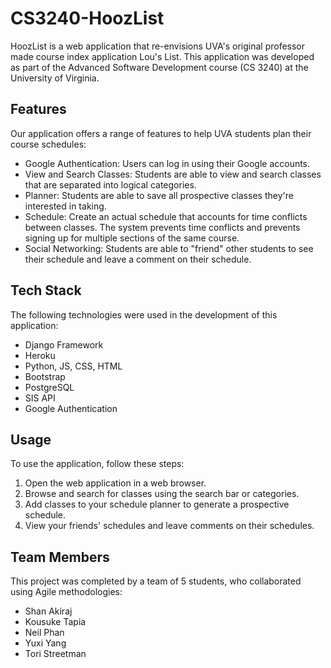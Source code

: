 # CS3240-HoozList
HoozList is a web application that re-envisions UVA's original professor made course index application Lou's List. This application was developed as part of the Advanced Software Development course (CS 3240) at the University of Virginia.

## Features
Our application offers a range of features to help UVA students plan their course schedules:
* Google Authentication: Users can log in using their Google accounts.
* View and Search Classes: Students are able to view and search classes that are separated into logical categories.
* Planner: Students are able to save all prospective classes they're interested in taking. 
* Schedule: Create an actual schedule that accounts for time conflicts between classes. The system prevents time conflicts and prevents signing up for multiple sections of the same course.
* Social Networking: Students are able to "friend" other students to see their schedule and leave a comment on their schedule.

## Tech Stack
The following technologies were used in the development of this application:

* Django Framework
* Heroku
* Python, JS, CSS, HTML
* Bootstrap
* PostgreSQL
* SIS API
* Google Authentication

## Usage
To use the application, follow these steps:

1. Open the web application in a web browser.
2. Browse and search for classes using the search bar or categories.
3. Add classes to your schedule planner to generate a prospective schedule.
4. View your friends' schedules and leave comments on their schedules.

## Team Members
This project was completed by a team of 5 students, who collaborated using Agile methodologies:
* Shan Akiraj
* Kousuke Tapia
* Neil Phan
* Yuxi Yang
* Tori Streetman

